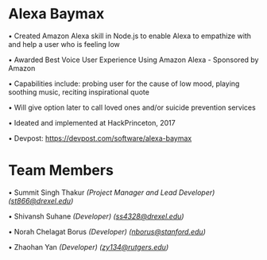 # Alexa Baymax

• Created Amazon Alexa skill in Node.js to enable Alexa to empathize with and help a user who is feeling low

• Awarded Best Voice User Experience Using Amazon Alexa - Sponsored by Amazon

• Capabilities include: probing user for the cause of low mood, playing soothing music, reciting inspirational quote

• Will give option later to call loved ones and/or suicide prevention services

• Ideated and implemented at HackPrinceton, 2017

• Devpost: https://devpost.com/software/alexa-baymax

# Team Members

• Summit Singh Thakur *(Project Manager and Lead Developer) (st866@drexel.edu)*

• Shivansh Suhane *(Developer) (ss4328@drexel.edu)*

• Norah Chelagat Borus *(Developer) (nborus@stanford.edu)*

• Zhaohan Yan *(Developer) (zy134@rutgers.edu)*
